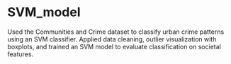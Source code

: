 # SVM_model
Used the Communities and Crime dataset to classify urban crime patterns using an SVM classifier. Applied data cleaning, outlier visualization with boxplots, and trained an SVM model to evaluate classification on societal features.
